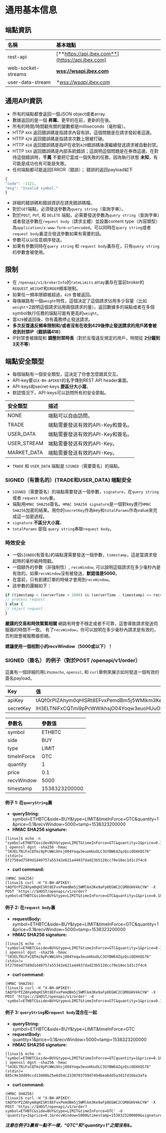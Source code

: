 # 通用基本信息

## 端點資訊

| 名稱 | 基本端點 |
| :--- | :--- |
| rest-api | [**https://api.jbex.com**](https://api.jbex.com) |
| web-socket-streams | [**wss://wsapi.jbex.com**](wss://wsapi.jbex.com) |
| user-data-stream | _\*_[_wss://wsapi.jbex.com_](wss://wsapi.jbex.com) |

## 通用API資訊

* 所有的端點都會返回一個JSON object或者array.
* 數據返回的是一個 **昇冪**。更早的在前，更新的在後。
* 所有的時間/時間戳有關的變數都是milliseconds（毫秒級）。
* HTTP `4XX` 返回錯誤碼是指請求內容有誤，這個問題是在請求發起者這邊。
* HTTP `429` 返回錯誤碼是指請求次數上限被打破。
* HTTP `418` 返回錯誤碼是指IP在收到`429`錯誤碼後還繼續發送請求被自動封禁。
* HTTP `5XX` 返回錯誤碼是內部系統錯誤；這說明這個問題是在券商這邊。在對待這個錯誤時，**千萬** 不要把它當成一個失敗的任務，因為執行狀態 **未知**，有可能是成功也有可能是失敗。
* 任何端點都可能返回ERROR（錯誤）； 錯誤的返回payload如下

```javascript
{
"code": -1121,
"msg": "Invalid symbol."
}
```

* 詳細的錯誤碼和錯誤資訊在請見錯誤碼檔。
* 對於`GET`端點，必須發送參數為`query string`（查詢字串）。
* 對於`POST`, `PUT`, 和 `DELETE` 端點，必需要發送參數為`query string`（查詢字串）或者發送參數在`request body`（請求主體）並設置content type（內容類型）為`application/x-www-form-urlencoded`。可以同時在`query string`或者`request body`裏混合發送參數如果有需要的話。
* 參數可以以任意順序發送。
* 如果有參數同時在`query string` 和 `request body`裏存在，只有`query string`的參數會被使用。

## 限制

* 在 `/openapi/v1/brokerInfo`的`rateLimits` array裏存在當前broker的`REQUEST_WEIGHT`和`ORDER`頻率限制。
* 如果任一頻率限額被超過，`429` 會被返回。
* 每條線路有一個`weight`特性，這個決定了這個請求佔用多少容量（比如`weight`=2說明這個請求佔用兩個請求的量）。返回數據多的端點或者在多個symbol執行任務的端點可能有更高的`weight`。
* 當`429`被返回後，你有義務停止發送請求。
* **多次反復違反頻率限制和/或者沒有在收到429後停止發送請求的用戶將會被收到封禁IP（錯誤碼418）**
* IP封禁會被跟蹤和 **調整封禁時長**（對於反復違反規定的用戶，時間從 **2分鐘到3天不等**）

## 端點安全類型

* 每個端點有一個安全類型，這決定了你會怎麼跟其交互。
* API-key要以`X-BH-APIKEY`的名字傳到REST API header裏面。
* API-keys和secret-keys **要區分大小寫**。
* 默認情況下，API-keys可以訪問所有的安全節點。

| 安全類型 | 描述 |
| :--- | :--- |
| NONE | 端點可以自由訪問。 |
| TRADE | 端點需要發送有效的API-Key和簽名。 |
| USER\_DATA | 端點需要發送有效的API-Key和簽名。 |
| USER\_STREAM | 端點需要發送有效的API-Key。 |
| MARKET\_DATA | 端點需要發送有效的API-Key。 |

* `TRADE` 和 `USER_DATA` 端點是 `SIGNED`（需要簽名）的端點。

### SIGNED（有簽名的）\(TRADE和USER\_DATA\) 端點安全

* `SIGNED`（需要簽名）的端點需要發送一個參數，`signature`，在`query string` 或者 `request body`裏。
* 端點用`HMAC SHA256`簽名。`HMAC SHA256 signature`是一個對key進行`HMAC SHA256`加密的結果。用你的`secretKey`作為key和`totalParams`作為value來完成這一加密過程。
* `signature` **不區分大小寫**。
* `totalParams` 是指 `query string`串聯`request body`。

### 時效安全

* 一個`SIGNED`\(有簽名\)的端點還需要發送一個參數，`timestamp`，這是當請求發起時的毫秒級時間戳。
* 一個額外的參數（非強制性）, `recvWindow`, 可以說明這個請求在多少毫秒內是有效的。如果`recvWindow`沒有被發送，**默認值是5000**。
* 在當前，只有創建訂單的時候才會用到`recvWindow`。
* 該參數的邏輯如下：

```javascript
if (timestamp < (serverTime + 1000) && (serverTime - timestamp) <= recvWindow) {
// process request
} else {
// reject request
}
```

**嚴謹的交易和時效緊緊相關** 網路有時會不穩定或者不可靠，這會導致請求發送伺服器的時間不一致。 有了`recvWindow`，你可以說明在多少毫秒內請求是有效的，否則就會被服務器拒絕。

**建議使用一個相對小的recvWindow（5000或以下）！**

### SIGNED（簽名） 的例子（對於POST /openapi/v1/order）

這裏有一個詳細的用Linux`echo`, `openssl`, 和 `curl`舉例來展示如何發送一個有效的簽名payload。

| Key | 值 |
| :--- | :--- |
| apiKey | tAQfOrPIZAhym0qHISRt8EFvxPemdBm5j5WMlkm3Ke9aFp0EGWC2CGM8GHV4kCYW |
| secretKey | lH3ELTNiFxCQTmi9pPcWWikhsjO04Yoqw3euoHUuOLC3GYBW64ZqzQsiOEHXQS76 |

| 參數名 | 參數值 |
| :--- | :--- |
| symbol | ETHBTC |
| side | BUY |
| type | LIMIT |
| timeInForce | GTC |
| quantity | 1 |
| price | 0.1 |
| recvWindow | 5000 |
| timestamp | 1538323200000 |

#### 例子 1: 在`queryString`裏

* **queryString:** symbol=ETHBTC&side=BUY&type=LIMIT&timeInForce=GTC&quantity=1&price=0.1&recvWindow=5000×tamp=1538323200000
* **HMAC SHA256 signature:**

```text
[linux]$ echo -n "symbol=ETHBTC&side=BUY&type=LIMIT&timeInForce=GTC&quantity=1&price=0.1&recvWindow=5000&timestamp=1538323200000" | openssl dgst -sha256 -hmac "lH3ELTNiFxCQTmi9pPcWWikhsjO04Yoqw3euoHUuOLC3GYBW64ZqzQsiOEHXQS76"
(stdin)= 5f2750ad7589d1d40757a55342e621a44037dad23b5128cc70e18ec1d1c3f4c6
```

* **curl command:**

```text
(HMAC SHA256)
[linux]$ curl -H "X-BH-APIKEY: tAQfOrPIZAhym0qHISRt8EFvxPemdBm5j5WMlkm3Ke9aFp0EGWC2CGM8GHV4kCYW" -X POST 'https://$HOST/openapi/v1/order?symbol=ETHBTC&side=BUY&type=LIMIT&timeInForce=GTC&quantity=1&price=0.1&recvWindow=5000&timestamp=1538323200000&signature=5f2750ad7589d1d40757a55342e621a44037dad23b5128cc70e18ec1d1c3f4c6'
```

#### 例子 2: 在`request body`裏

* **requestBody:** symbol=ETHBTC&side=BUY&type=LIMIT&timeInForce=GTC&quantity=1&price=0.1&recvWindow=5000×tamp=1538323200000
* **HMAC SHA256 signature:**

```text
[linux]$ echo -n "symbol=ETHBTC&side=BUY&type=LIMIT&timeInForce=GTC&quantity=1&price=0.1&recvWindow=5000&timestamp=1538323200000" | openssl dgst -sha256 -hmac "lH3ELTNiFxCQTmi9pPcWWikhsjO04Yoqw3euoHUuOLC3GYBW64ZqzQsiOEHXQS76"
(stdin)= 5f2750ad7589d1d40757a55342e621a44037dad23b5128cc70e18ec1d1c3f4c6
```

* **curl command:**

```text
(HMAC SHA256)
[linux]$ curl -H "X-BH-APIKEY: tAQfOrPIZAhym0qHISRt8EFvxPemdBm5j5WMlkm3Ke9aFp0EGWC2CGM8GHV4kCYW" -X POST 'https://$HOST/openapi/v1/order' -d 'symbol=ETHBTC&side=BUY&type=LIMIT&timeInForce=GTC&quantity=1&price=0.1&recvWindow=5000&timestamp=1538323200000&signature=5f2750ad7589d1d40757a55342e621a44037dad23b5128cc70e18ec1d1c3f4c6'
```

#### 例子 3: `queryString`和`request body`混合在一起

* **queryString:** symbol=ETHBTC&side=BUY&type=LIMIT&timeInForce=GTC
* **requestBody:** quantity=1&price=0.1&recvWindow=5000×tamp=1538323200000
* **HMAC SHA256 signature:**

```text
[linux]$ echo -n "symbol=ETHBTC&side=BUY&type=LIMIT&timeInForce=GTCquantity=1&price=0.1&recvWindow=5000&timestamp=1538323200000" | openssl dgst -sha256 -hmac "lH3ELTNiFxCQTmi9pPcWWikhsjO04Yoqw3euoHUuOLC3GYBW64ZqzQsiOEHXQS76"
(stdin)= 885c9e3dd89ccd13408b25e6d54c2330703759d7494bea6dd5a3d1fd16ba3afa
```

* **curl command:**

```text
(HMAC SHA256)
[linux]$ curl -H "X-BH-APIKEY: tAQfOrPIZAhym0qHISRt8EFvxPemdBm5j5WMlkm3Ke9aFp0EGWC2CGM8GHV4kCYW" -X POST 'https://$HOST/openapi/v1/order?symbol=ETHBTC&side=BUY&type=LIMIT&timeInForce=GTC' -d 'quantity=1&price=0.1&recvWindow=5000&timestamp=1538323200000&signature=885c9e3dd89ccd13408b25e6d54c2330703759d7494bea6dd5a3d1fd16ba3afa'
```

_**注意在例子3裏有一點不一樣，"GTC"和"quantity=1"之間沒有&。**_

